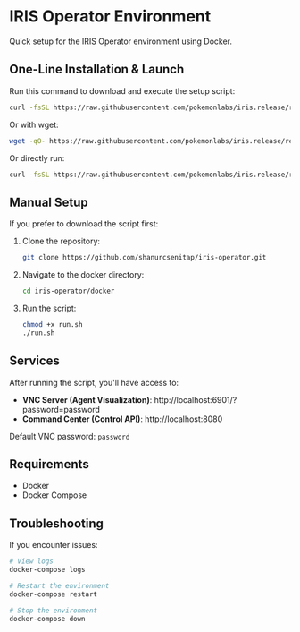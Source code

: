 # IRIS Operator Environment

Quick setup for the IRIS Operator environment using Docker.

## One-Line Installation & Launch

Run this command to download and execute the setup script:

```bash
curl -fsSL https://raw.githubusercontent.com/pokemonlabs/iris.release/refs/heads/main/docker/run.sh | bash
```

Or with wget:

```bash
wget -qO- https://raw.githubusercontent.com/pokemonlabs/iris.release/refs/heads/main/docker/run.sh | bash
```

Or directly run:

```bash
curl -fsSL https://raw.githubusercontent.com/pokemonlabs/iris.release/refs/heads/main/docker/docker-compose.yaml -o docker-compose.yaml && docker-compose up -d
```

## Manual Setup

If you prefer to download the script first:

1. Clone the repository:
   ```bash
   git clone https://github.com/shanurcsenitap/iris-operator.git
   ```

2. Navigate to the docker directory:
   ```bash
   cd iris-operator/docker
   ```

3. Run the script:
   ```bash
   chmod +x run.sh
   ./run.sh
   ```

## Services

After running the script, you'll have access to:

- **VNC Server (Agent Visualization)**: http://localhost:6901/?password=password
- **Command Center (Control API)**: http://localhost:8080

Default VNC password: `password`

## Requirements

- Docker
- Docker Compose

## Troubleshooting

If you encounter issues:

```bash
# View logs
docker-compose logs

# Restart the environment
docker-compose restart

# Stop the environment
docker-compose down
```